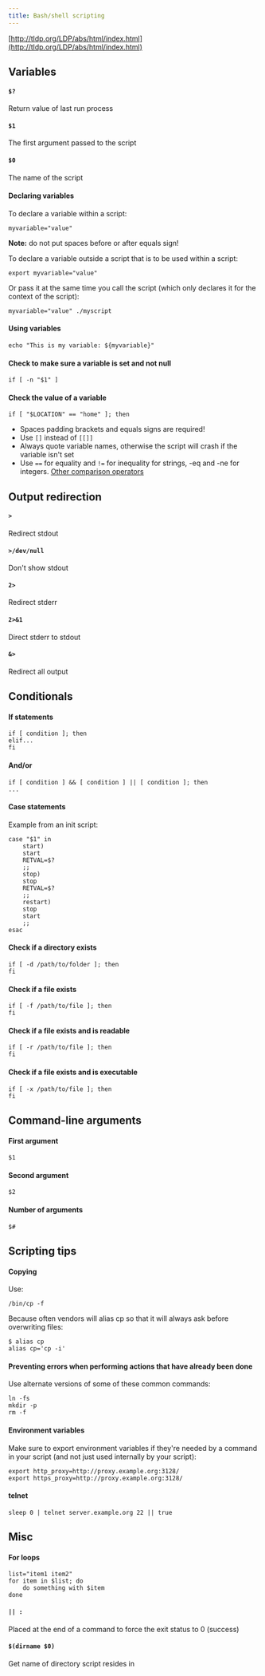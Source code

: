 ```yaml
---
title: Bash/shell scripting
---
```


[http://tldp.org/LDP/abs/html/index.html](http://tldp.org/LDP/abs/html/index.html)

## Variables

#### `$?`
Return value of last run process


#### `$1`
The first argument passed to the script


#### `$0`
The name of the script


#### Declaring variables
To declare a variable within a script:
```
myvariable="value"
```

**Note:** do not put spaces before or after equals sign!

To declare a variable outside a script that is to be used within a script:
```
export myvariable="value"
```

Or pass it at the same time you call the script (which only declares it for the context of the script):
```
myvariable="value" ./myscript
```


#### Using variables
```
echo "This is my variable: ${myvariable}"
```


#### Check to make sure a variable is set and not null
```
if [ -n "$1" ]
```


#### Check the value of a variable
```
if [ "$LOCATION" == "home" ]; then
```
- Spaces padding brackets and equals signs are required!
- Use `[]` instead of `[[]]`
- Always quote variable names, otherwise the script will crash if the variable isn't set
- Use `==` for equality and `!=` for inequality for strings, -eq and -ne for integers. [Other comparison operators](http://tldp.org/LDP/abs/html/comparison-ops.html)



## Output redirection

#### `>`
Redirect stdout


#### `>/dev/null`
Don't show stdout


#### `2>`
Redirect stderr


#### `2>&1`
Direct stderr to stdout


#### `&>`
Redirect all output



## Conditionals

#### If statements

```
if [ condition ]; then
elif...
fi
```


#### And/or
```
if [ condition ] && [ condition ] || [ condition ]; then
...
```


#### Case statements
Example from an init script:
```
case "$1" in
    start)
    start
    RETVAL=$?
    ;;
    stop)
    stop
    RETVAL=$?
    ;;
    restart)
    stop
    start
    ;;
esac
```


#### Check if a directory exists
```
if [ -d /path/to/folder ]; then
fi
```


#### Check if a file exists
```
if [ -f /path/to/file ]; then
fi
```


#### Check if a file exists and is readable
```
if [ -r /path/to/file ]; then
fi
```


#### Check if a file exists and is executable
```
if [ -x /path/to/file ]; then
fi
```



## Command-line arguments

#### First argument
```
$1
```


#### Second argument
```
$2
```


#### Number of arguments
```
$#
```



## Scripting tips

#### Copying
Use:
```
/bin/cp -f
```

Because often vendors will alias cp so that it will always ask before overwriting files:
```
$ alias cp
alias cp='cp -i'
```


#### Preventing errors when performing actions that have already been done
Use alternate versions of some of these common commands:
```
ln -fs
mkdir -p
rm -f
```


#### Environment variables
Make sure to export environment variables if they're needed by a command in your script (and not just used internally by your script):
```
export http_proxy=http://proxy.example.org:3128/
export https_proxy=http://proxy.example.org:3128/
```


#### telnet
```
sleep 0 | telnet server.example.org 22 || true
```



## Misc

#### For loops

```
list="item1 item2"
for item in $list; do
    do something with $item
done
```


#### `|| :`
Placed at the end of a command to force the exit status to 0 (success)


#### `$(dirname $0)`
Get name of directory script resides in
